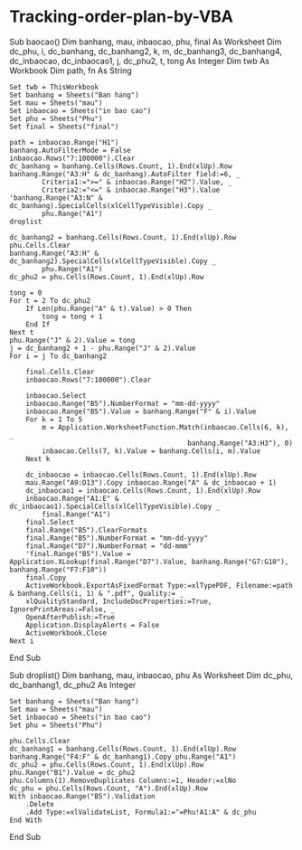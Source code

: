 # Tracking-order-plan-by-VBA
Sub baocao()
    Dim banhang, mau, inbaocao, phu, final As Worksheet
    Dim dc_phu, i, dc_banhang, dc_banhang2, k, m, dc_banhang3, dc_banhang4, dc_inbaocao, dc_inbaocao1, j, dc_phu2, t, tong As Integer
    Dim twb As Workbook
    Dim path, fn As String
    
    
    Set twb = ThisWorkbook
    Set banhang = Sheets("Ban hang")
    Set mau = Sheets("mau")
    Set inbaocao = Sheets("in bao cao")
    Set phu = Sheets("Phu")
    Set final = Sheets("final")
    
    path = inbaocao.Range("H1")
    banhang.AutoFilterMode = False
    inbaocao.Rows("7:100000").Clear
    dc_banhang = banhang.Cells(Rows.Count, 1).End(xlUp).Row
    banhang.Range("A3:H" & dc_banhang).AutoFilter field:=6, _
            Criteria1:=">=" & inbaocao.Range("H2").Value, _
            Criteria2:="<=" & inbaocao.Range("H3").Value
    'banhang.Range("A3:N" & dc_banhang).SpecialCells(xlCellTypeVisible).Copy _
            phu.Range("A1")
    droplist
    
    dc_banhang2 = banhang.Cells(Rows.Count, 1).End(xlUp).Row
    phu.Cells.Clear
    banhang.Range("A3:H" & dc_banhang2).SpecialCells(xlCellTypeVisible).Copy _
            phu.Range("A1")
    dc_phu2 = phu.Cells(Rows.Count, 1).End(xlUp).Row
    
    tong = 0
    For t = 2 To dc_phu2
        If Len(phu.Range("A" & t).Value) > 0 Then
            tong = tong + 1
        End If
    Next t
    phu.Range("J" & 2).Value = tong
    j = dc_banhang2 + 1 - phu.Range("J" & 2).Value
    For i = j To dc_banhang2
        
        final.Cells.Clear
        inbaocao.Rows("7:100000").Clear
        
        inbaocao.Select
        inbaocao.Range("B5").NumberFormat = "mm-dd-yyyy"
        inbaocao.Range("B5").Value = banhang.Range("F" & i).Value
        For k = 1 To 5
            m = Application.WorksheetFunction.Match(inbaocao.Cells(6, k), _
                                                banhang.Range("A3:H3"), 0)
            inbaocao.Cells(7, k).Value = banhang.Cells(i, m).Value
        Next k
        
        dc_inbaocao = inbaocao.Cells(Rows.Count, 1).End(xlUp).Row
        mau.Range("A9:D13").Copy inbaocao.Range("A" & dc_inbaocao + 1)
        dc_inbaocao1 = inbaocao.Cells(Rows.Count, 1).End(xlUp).Row
        inbaocao.Range("A1:E" & dc_inbaocao1).SpecialCells(xlCellTypeVisible).Copy _
            final.Range("A1")
        final.Select
        final.Range("B5").ClearFormats
        final.Range("B5").NumberFormat = "mm-dd-yyyy"
        final.Range("D7").NumberFormat = "dd-mmm"
        'final.Range("B5").Value = Application.XLookup(final.Range("D7").Value, banhang.Range("G7:G10"), banhang.Range("F7:F10"))
        final.Copy
        ActiveWorkbook.ExportAsFixedFormat Type:=xlTypePDF, Filename:=path & banhang.Cells(i, 1) & ".pdf", Quality:= _
        xlQualityStandard, IncludeDocProperties:=True, IgnorePrintAreas:=False, _
        OpenAfterPublish:=True
        Application.DisplayAlerts = False
        ActiveWorkbook.Close
    Next i
    
End Sub

Sub droplist()
    Dim banhang, mau, inbaocao, phu As Worksheet
    Dim dc_phu, dc_banhang1, dc_phu2 As Integer
    
    Set banhang = Sheets("Ban hang")
    Set mau = Sheets("mau")
    Set inbaocao = Sheets("in bao cao")
    Set phu = Sheets("Phu")
    
    phu.Cells.Clear
    dc_banhang1 = banhang.Cells(Rows.Count, 1).End(xlUp).Row
    banhang.Range("F4:F" & dc_banhang1).Copy phu.Range("A1")
    dc_phu2 = phu.Cells(Rows.Count, 1).End(xlUp).Row
    phu.Range("B1").Value = dc_phu2
    phu.Columns(1).RemoveDuplicates Columns:=1, Header:=xlNo
    dc_phu = phu.Cells(Rows.Count, "A").End(xlUp).Row
    With inbaocao.Range("B5").Validation
        .Delete
        .Add Type:=xlValidateList, Formula1:="=Phu!A1:A" & dc_phu
    End With
End Sub
